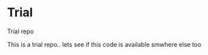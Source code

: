 Trial
=====

Trial repo

This is a trial repo.. lets see if this code is available smwhere else too
